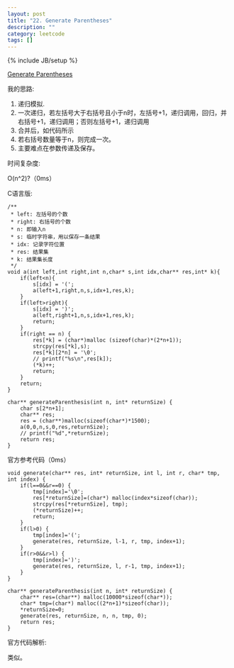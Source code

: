 ```yaml
---
layout: post
title: "22. Generate Parentheses"
description: ""
category: leetcode
tags: []
---
```

{% include JB/setup %}


[Generate Parentheses](https://leetcode.com/problems/generate-parentheses/description/)

我的思路:

1. 递归模拟.
2. 一次递归，若左括号大于右括号且小于n时，左括号+1，递归调用，回归，并右括号+1，递归调用；否则左括号+1，递归调用
3. 合并后，如代码所示
4. 若右括号数量等于n，则完成一次。
5. 主要难点在参数传递及保存。

时间复杂度:

O(n^2)?（0ms）

C语言版:
```
/**
 * left: 左括号的个数
 * right: 右括号的个数
 * n: 即输入n
 * s: 临时字符串，用以保存一条结果
 * idx: 记录字符位置
 * res: 结果集
 * k: 结果集长度
 */
void a(int left,int right,int n,char* s,int idx,char** res,int* k){
    if(left<n){
        s[idx] = '(';
        a(left+1,right,n,s,idx+1,res,k);
    }
    if(left>right){
        s[idx] = ')';
        a(left,right+1,n,s,idx+1,res,k);
        return;
    } 
    if(right == n) {
        res[*k] = (char*)malloc (sizeof(char)*(2*n+1));
        strcpy(res[*k],s);
        res[*k][2*n] = '\0';
        // printf("%s\n",res[k]);
        (*k)++;
        return;
    }
    return;
}

char** generateParenthesis(int n, int* returnSize) {
    char s[2*n+1];
    char** res;
    res = (char**)malloc(sizeof(char*)*1500);
    a(0,0,n,s,0,res,returnSize);
    // printf("%d",*returnSize);
    return res;
}

```

官方参考代码（0ms）
```
void generate(char** res, int* returnSize, int l, int r, char* tmp, int index) {
    if(l==0&&r==0) {
        tmp[index]='\0';
        res[*returnSize]=(char*) malloc(index*sizeof(char));
        strcpy(res[*returnSize], tmp);
        (*returnSize)++;
        return;
    }
    if(l>0) {
        tmp[index]='(';
        generate(res, returnSize, l-1, r, tmp, index+1);
    }
    if(r>0&&r>l) {
        tmp[index]=')';
        generate(res, returnSize, l, r-1, tmp, index+1);
    }
}

char** generateParenthesis(int n, int* returnSize) {
    char** res=(char**) malloc(10000*sizeof(char*));
    char* tmp=(char*) malloc((2*n+1)*sizeof(char));
    *returnSize=0;
    generate(res, returnSize, n, n, tmp, 0);
    return res;
}
```
官方代码解析:

类似。


